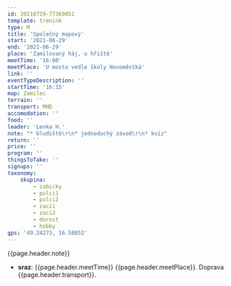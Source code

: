 ```yaml
---
id: 20210729-77369051
template: trenink
type: M
title: 'Společný mapový'
start: '2021-06-29'
end: '2021-06-29'
place: 'Zamilovaný háj, u hřiště'
meetTime: '16:00'
meetPlace: 'U mostu vedle školy Novoměstká'
link: ''
eventTypeDescription: ''
startTime: '16:15'
map: Zamilec
terrain: ''
transport: MHD
accomodation: ''
food: ''
leader: 'Lenka H.'
note: "* bludiště\r\n* jednoduchý závod\r\n* kvíz"
return: ''
price: ''
program: ''
thingsToTake: ''
signups: ''
taxonomy:
    skupina:
        - zabicky
        - pulci1
        - pulci2
        - zaci1
        - zaci2
        - dorost
        - hobby
gps: '49.24273, 16.58852'
---
```


{{page.header.note}}
* **sraz**: {{page.header.meetTime}} {{page.header.meetPlace}}. Doprava {{page.header.transport}}.
